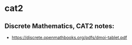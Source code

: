 # cat2
## Discrete Mathematics, CAT2 notes:
- https://discrete.openmathbooks.org/pdfs/dmoi-tablet.pdf
